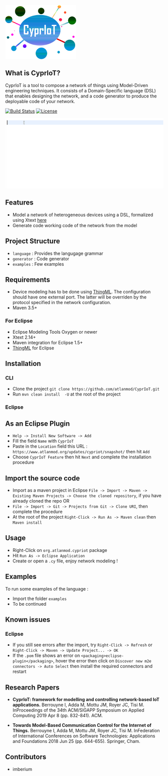 ![CyprIoT Logo](logo.png)

## What is CyprIoT?
CyprIoT is a tool to compose a network of things using Model-Driven engineering techniques. It consists of a Domain-Specific language (DSL) that enables designing the network, and a code generator to produce the deployable code of your network.

[![Build Status](https://travis-ci.org/atlanmod/CyprIoT.svg?branch=master)](https://travis-ci.org/atlanmod/CyprIoT)
[![License](https://img.shields.io/badge/License-Apache%202.0-blue.svg)](https://opensource.org/licenses/Apache-2.0)

![CyprIoT DSL Demo](demo.gif)

## Features

* Model a network of heterogeneous devices using a DSL, formalized using Xtext [here](https://github.com/atlanmod/CyprIoT/tree/master/org.atlanmod.cypriot/src/org/atlanmod/cypriot)
* Generate code working code of the network from the model

## Project Structure

* ``language`` : Provides the langugage grammar
* ``generator`` : Code generator
* ``examples`` : Few examples

## Requirements

* Device modeling has to be done using [ThingML](https://github.com/TelluIoT/ThingML). The configuration should have one external port. The latter will be overriden by the protocol specified in the network configuration.
* Maven 3.5+

### For Eclipse
* Eclipse Modeling Tools Oxygen or newer
* Xtext 2.14+
* Maven integration for Eclipse 1.5+
* [ThingML](https://github.com/TelluIoT/ThingML) for Eclipse


## Installation

### CLI
* Clone the project ``git clone https://github.com/atlanmod/CyprIoT.git``
* Run ``mvn clean install  -U`` at the root of the project	

### Eclipse
## As an Eclipse Plugin
* ``Help -> Install New Software -> Add``
* Fill the field ``Name`` with ``CyprIoT`` 
* Paste in the ``Location`` field this URL : ``https://www.atlanmod.org/updates/cypriot/snapshot/`` then hit ``Add``
* Choose ``CyprIoT Feature`` then hit ``Next`` and complete the installation procedure
## Import the source code
* Import as a maven project in Eclipse ``File -> Import -> Maven -> Existing Maven Projects -> Choose the cloned repository``, if you have already cloned the repo
OR
* ``File -> Import -> Git -> Projects from Git -> Clone URI``, then complete the procedure
* At the root of the project ``Right-Click -> Run As -> Maven clean`` then ``Maven install``

## Usage 

* Right-Click on ``org.atlanmod.cypriot`` package
* Hit ``Run As -> Eclipse Application``
* Create or open a ``.cy`` file, enjoy network modeling !

## Examples

To run some examples of the language :

* Import the folder ``examples``
* To be continued

## Known issues

### Eclipse
* If you still see errors after the import, try ``Right-Click -> Refresh`` or ``Right-Click -> Maven -> Update Project... -> OK``
* If the ``.pom`` file shows an error on ``<packaging>eclipse-plugin</packaging>``, hover the error then click on ``Discover new m2e connectors -> Auto Select`` then install the required connectors and restart

## Research Papers

* **CyprIoT: framework for modelling and controlling network-based IoT applications.**
Berrouyne I, Adda M, Mottu JM, Royer JC, Tisi M. 
InProceedings of the 34th ACM/SIGAPP Symposium on Applied Computing 2019 Apr 8 (pp. 832-841). ACM.

* **Towards Model-Based Communication Control for the Internet of Things.**
Berrouyne I, Adda M, Mottu JM, Royer JC, Tisi M. 
InFederation of International Conferences on Software Technologies: Applications and Foundations 2018 Jun 25 (pp. 644-655). Springer, Cham.

## Contributors

* imberium